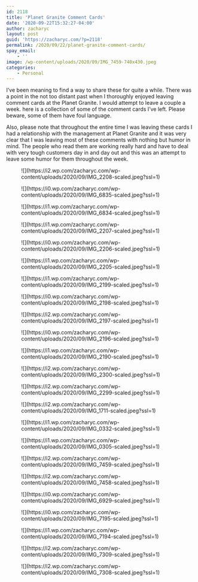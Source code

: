 ```yaml
---
id: 2118
title: 'Planet Granite Comment Cards'
date: '2020-09-22T15:32:27-04:00'
author: zacharyc
layout: post
guid: 'https://zacharyc.com/?p=2118'
permalink: /2020/09/22/planet-granite-comment-cards/
spay_email:
    - ''
image: /wp-content/uploads/2020/09/IMG_7459-740x430.jpeg
categories:
    - Personal
---
```


I’ve been meaning to find a way to share these for quite a while. There was a point in the not too distant past when I thoroughly enjoyed leaving comment cards at the Planet Granite. I would attempt to leave a couple a week. here is a collection of some of the comment cards I’ve left. Please beware, some of them have foul language.

Also, please note that throughout the entire time I was leaving these cards I had a relationship with the management at Planet Granite and it was very clear that I was leaving most of these comments with nothing but humor in mind. The people who read them are working really hard and have to deal with very tough customers day in and day out and this was an attempt to leave some humor for them throughout the week.

<div class="wp-block-jetpack-tiled-gallery aligncenter is-style-rectangular"><div class="tiled-gallery__gallery"><div class="tiled-gallery__row"><div class="tiled-gallery__col" style="flex-basis:25%"><figure class="tiled-gallery__item">![](https://i2.wp.com/zacharyc.com/wp-content/uploads/2020/09/IMG_2208-scaled.jpeg?ssl=1)</figure></div><div class="tiled-gallery__col" style="flex-basis:25%"><figure class="tiled-gallery__item">![](https://i0.wp.com/zacharyc.com/wp-content/uploads/2020/09/IMG_6835-scaled.jpeg?ssl=1)</figure></div><div class="tiled-gallery__col" style="flex-basis:25%"><figure class="tiled-gallery__item">![](https://i1.wp.com/zacharyc.com/wp-content/uploads/2020/09/IMG_6834-scaled.jpeg?ssl=1)</figure></div><div class="tiled-gallery__col" style="flex-basis:25%"><figure class="tiled-gallery__item">![](https://i1.wp.com/zacharyc.com/wp-content/uploads/2020/09/IMG_2207-scaled.jpeg?ssl=1)</figure></div></div><div class="tiled-gallery__row"><div class="tiled-gallery__col" style="flex-basis:33.33333333333333%"><figure class="tiled-gallery__item">![](https://i0.wp.com/zacharyc.com/wp-content/uploads/2020/09/IMG_2206-scaled.jpeg?ssl=1)</figure></div><div class="tiled-gallery__col" style="flex-basis:33.33333333333333%"><figure class="tiled-gallery__item">![](https://i1.wp.com/zacharyc.com/wp-content/uploads/2020/09/IMG_2205-scaled.jpeg?ssl=1)</figure></div><div class="tiled-gallery__col" style="flex-basis:33.33333333333333%"><figure class="tiled-gallery__item">![](https://i1.wp.com/zacharyc.com/wp-content/uploads/2020/09/IMG_2199-scaled.jpeg?ssl=1)</figure></div></div><div class="tiled-gallery__row"><div class="tiled-gallery__col" style="flex-basis:25%"><figure class="tiled-gallery__item">![](https://i0.wp.com/zacharyc.com/wp-content/uploads/2020/09/IMG_2198-scaled.jpeg?ssl=1)</figure></div><div class="tiled-gallery__col" style="flex-basis:25%"><figure class="tiled-gallery__item">![](https://i2.wp.com/zacharyc.com/wp-content/uploads/2020/09/IMG_2197-scaled.jpeg?ssl=1)</figure></div><div class="tiled-gallery__col" style="flex-basis:25%"><figure class="tiled-gallery__item">![](https://i0.wp.com/zacharyc.com/wp-content/uploads/2020/09/IMG_2196-scaled.jpeg?ssl=1)</figure></div><div class="tiled-gallery__col" style="flex-basis:25%"><figure class="tiled-gallery__item">![](https://i1.wp.com/zacharyc.com/wp-content/uploads/2020/09/IMG_2190-scaled.jpeg?ssl=1)</figure></div></div><div class="tiled-gallery__row"><div class="tiled-gallery__col" style="flex-basis:50%"><figure class="tiled-gallery__item">![](https://i2.wp.com/zacharyc.com/wp-content/uploads/2020/09/IMG_2300-scaled.jpeg?ssl=1)</figure></div><div class="tiled-gallery__col" style="flex-basis:50%"><figure class="tiled-gallery__item">![](https://i2.wp.com/zacharyc.com/wp-content/uploads/2020/09/IMG_2299-scaled.jpeg?ssl=1)</figure></div></div><div class="tiled-gallery__row"><div class="tiled-gallery__col" style="flex-basis:25%"><figure class="tiled-gallery__item">![](https://i2.wp.com/zacharyc.com/wp-content/uploads/2020/09/IMG_1711-scaled.jpeg?ssl=1)</figure></div><div class="tiled-gallery__col" style="flex-basis:25%"><figure class="tiled-gallery__item">![](https://i1.wp.com/zacharyc.com/wp-content/uploads/2020/09/IMG_0332-scaled.jpeg?ssl=1)</figure></div><div class="tiled-gallery__col" style="flex-basis:25%"><figure class="tiled-gallery__item">![](https://i1.wp.com/zacharyc.com/wp-content/uploads/2020/09/IMG_0305-scaled.jpeg?ssl=1)</figure></div><div class="tiled-gallery__col" style="flex-basis:25%"><figure class="tiled-gallery__item">![](https://i2.wp.com/zacharyc.com/wp-content/uploads/2020/09/IMG_7459-scaled.jpeg?ssl=1)</figure></div></div><div class="tiled-gallery__row"><div class="tiled-gallery__col" style="flex-basis:50%"><figure class="tiled-gallery__item">![](https://i2.wp.com/zacharyc.com/wp-content/uploads/2020/09/IMG_7458-scaled.jpeg?ssl=1)</figure></div><div class="tiled-gallery__col" style="flex-basis:50%"><figure class="tiled-gallery__item">![](https://i0.wp.com/zacharyc.com/wp-content/uploads/2020/09/IMG_6929-scaled.jpeg?ssl=1)</figure></div></div><div class="tiled-gallery__row"><div class="tiled-gallery__col" style="flex-basis:25%"><figure class="tiled-gallery__item">![](https://i0.wp.com/zacharyc.com/wp-content/uploads/2020/09/IMG_7195-scaled.jpeg?ssl=1)</figure></div><div class="tiled-gallery__col" style="flex-basis:25%"><figure class="tiled-gallery__item">![](https://i1.wp.com/zacharyc.com/wp-content/uploads/2020/09/IMG_7194-scaled.jpeg?ssl=1)</figure></div><div class="tiled-gallery__col" style="flex-basis:25%"><figure class="tiled-gallery__item">![](https://i2.wp.com/zacharyc.com/wp-content/uploads/2020/09/IMG_7309-scaled.jpeg?ssl=1)</figure></div><div class="tiled-gallery__col" style="flex-basis:25%"><figure class="tiled-gallery__item">![](https://i2.wp.com/zacharyc.com/wp-content/uploads/2020/09/IMG_7308-scaled.jpeg?ssl=1)</figure></div></div></div></div>